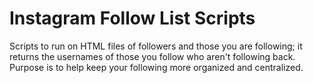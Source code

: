 # Instagram Follow List Scripts
Scripts to run on HTML files of followers and those you are following; it returns the usernames of those you follow who aren't following back.  Purpose is to help keep your following more organized and centralized. 
